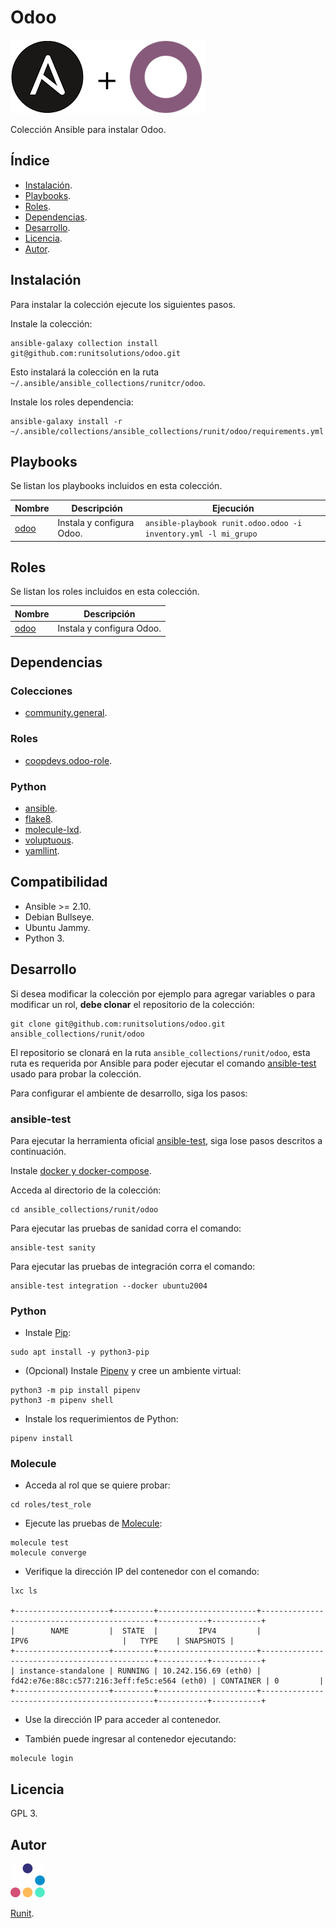 # Odoo

[![Logo](img/logo.png)](https://github.com/runitcr/odoo)

Colección Ansible para instalar Odoo.

## Índice

- [Instalación](#instalación).
- [Playbooks](#playbooks).
- [Roles](#roles).
- [Dependencias](#dependencias).
- [Desarrollo](#desarrollo).
- [Licencia](#licencia).
- [Autor](#autor).

## Instalación

Para instalar la colección ejecute los siguientes pasos.

Instale la colección:

```
ansible-galaxy collection install git@github.com:runitsolutions/odoo.git
```

Esto instalará la colección en la ruta
`~/.ansible/ansible_collections/runitcr/odoo`.

Instale los roles dependencia:

```
ansible-galaxy install -r ~/.ansible/collections/ansible_collections/runit/odoo/requirements.yml
```

## Playbooks

Se listan los playbooks incluidos en esta colección.

| Nombre | Descripción | Ejecución |
| --- | --- | --- |
| [odoo](playbooks/odoo.yml) | Instala y configura Odoo. | `ansible-playbook runit.odoo.odoo -i inventory.yml -l mi_grupo` |

## Roles

Se listan los roles incluidos en esta colección.

| Nombre | Descripción |
| --- | --- |
| [odoo](roles/odoo/README.md) | Instala y configura Odoo. |

## Dependencias

### Colecciones

- [community.general](https://docs.ansible.com/ansible/latest/collections/community/general/index.html).

### Roles

- [coopdevs.odoo-role](https://github.com/coopdevs/odoo-role).

### Python

- [ansible](https://pypi.org/project/ansible).
- [flake8](https://pypi.org/project/flake8).
- [molecule-lxd](https://pypi.org/project/molecule-lxd).
- [voluptuous](https://pypi.org/project/voluptuous).
- [yamllint](https://pypi.org/project/yamllint).

## Compatibilidad

- Ansible >= 2.10.
- Debian Bullseye.
- Ubuntu Jammy.
- Python 3.

## Desarrollo

Si desea modificar la colección por ejemplo para agregar variables o
para modificar un rol, **debe clonar** el repositorio de la colección:

```
git clone git@github.com:runitsolutions/odoo.git ansible_collections/runit/odoo
```

El repositorio se clonará en la ruta `ansible_collections/runit/odoo`,
esta ruta es requerida por Ansible para poder ejecutar el comando
[ansible-test](https://www.ansible.com/blog/introduction-to-ansible-test)
usado para probar la colección.

Para configurar el ambiente de desarrollo, siga los pasos:


### ansible-test

Para ejecutar la herramienta oficial
[ansible-test](https://www.ansible.com/blog/introduction-to-ansible-test), siga
lose pasos descritos a continuación.

Instale [docker y docker-compose](https://docs.docker.com/engine/install/debian).

Acceda al directorio de la colección:

```
cd ansible_collections/runit/odoo
```

Para ejecutar las pruebas de sanidad corra el comando:

```
ansible-test sanity
```

Para ejecutar las pruebas de integración corra el comando:

```
ansible-test integration --docker ubuntu2004
```

### Python

- Instale  [Pip](https://pypi.org/project/pip):

```
sudo apt install -y python3-pip
```

- (Opcional) Instale
  [Pipenv](https://pipenv-es.readthedocs.io) y cree un ambiente virtual:

```
python3 -m pip install pipenv
python3 -m pipenv shell
```

- Instale los requerimientos de Python:

```
pipenv install
```

### Molecule

- Acceda al rol que se quiere probar:

```
cd roles/test_role
```

- Ejecute las pruebas de [Molecule](https://molecule.readthedocs.io):

```
molecule test
molecule converge
```

- Verifique la dirección IP del contenedor con el comando:

```
lxc ls

+---------------------+---------+----------------------+----------------------------------------------+-----------+-----------+
|        NAME         |  STATE  |         IPV4         |                     IPV6                     |   TYPE    | SNAPSHOTS |
+---------------------+---------+----------------------+----------------------------------------------+-----------+-----------+
| instance-standalone | RUNNING | 10.242.156.69 (eth0) | fd42:e76e:88c:c577:216:3eff:fe5c:e564 (eth0) | CONTAINER | 0         |
+---------------------+---------+----------------------+----------------------------------------------+-----------+-----------+
```

- Use la dirección IP para acceder al contenedor.

- También puede ingresar al contenedor ejecutando:

```
molecule login
```

## Licencia

GPL 3.

## Autor

![Runit](img/autor.png)

[Runit](https://runitcr.com).
